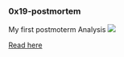### 0x19-postmortem

My first postmoterm Analysis
<img src="https://media.licdn.com/dms/image/D4D22AQF1QuoyBjDDBA/feedshare-shrink_800/0/1686226744423?e=1689206400&v=beta&t=1wqNmYqvbiZe7FCE_i6m1XzpH-SiKiCh9FVrFy5YdOc">

<a href="https://www.linkedin.com/feed/update/urn:li:groupPost:13893743-7072547578961117185/">Read here</a>
